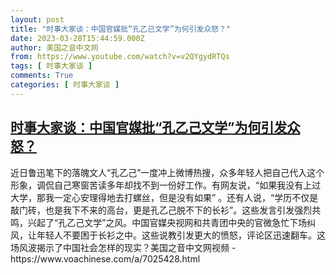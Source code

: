 ```yaml
---
layout: post
title: "时事大家谈：中国官媒批“孔乙己文学”为何引发众怒？"
date: 2023-03-28T15:44:59.000Z
author: 美国之音中文网
from: https://www.youtube.com/watch?v=v2QYgydRTQs
tags: [ 时事大家谈 ]
comments: True
categories: [ 时事大家谈 ]
---
```

<!--1680018299000-->
[时事大家谈：中国官媒批“孔乙己文学”为何引发众怒？](https://www.youtube.com/watch?v=v2QYgydRTQs)
------

<div>
近日鲁迅笔下的落魄文人“孔乙己”一度冲上微博热搜，众多年轻人把自己代入这个形象，调侃自己寒窗苦读多年却找不到一份好工作。有网友说，“如果我没有上过大学，那我一定心安理得地去打螺丝，但是没有如果” 。还有人说，“学历不仅是敲门砖，也是我下不来的高台，更是孔乙己脱不下的长衫”。这些发言引发强烈共鸣，兴起了“孔乙己文学”之风。中国官媒央视网和共青团中央的官微急忙下场纠风，让年轻人不要困于长衫之中。这些说教引发更大的愤怒，评论区迅速翻车。这场风波揭示了中国社会怎样的现实？美国之音中文网视频 - https://www.voachinese.com/a/7025428.html
</div>
